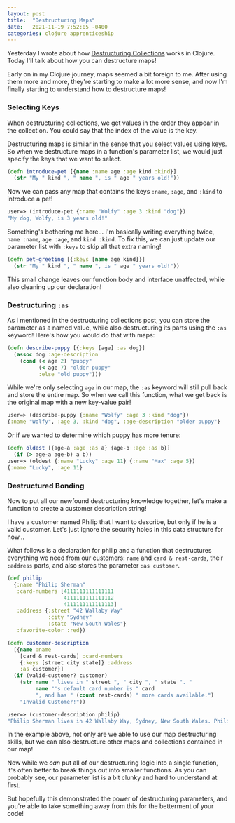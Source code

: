 ```yaml
---
layout: post
title:  "Destructuring Maps"
date:   2021-11-19 7:52:05 -0400
categories: clojure apprenticeship
---
```


Yesterday I wrote about how 
[Destructuring Collections][destructuring-collections] works in Clojure.
Today I'll talk about how you can destructure maps!

Early on in my Clojure journey, maps seemed a bit foreign to me.
After using them more and more, they're starting to make a lot more 
sense, and now I'm finally starting to understand how to destructure maps!

### Selecting Keys

When destructuring collections, we get values in the order they appear in 
the collection. You could say that the index of the value is the key. 

Destructuring maps is similar in the sense that you select values using keys.
So when we destructure maps in a function's parameter list, we would just
specify the keys that we want to select. 


````clojure
(defn introduce-pet [{name :name age :age kind :kind}]
  (str "My " kind ", " name ", is " age " years old!"))
````

Now we can pass any map that contains the keys `:name`, `:age`, and `:kind`
to introduce a pet!

````clojure
user=> (introduce-pet {:name "Wolfy" :age 3 :kind "dog"})
"My dog, Wolfy, is 3 years old!"
````

Something's bothering me here... I'm basically writing everything twice,
`name :name`, `age :age`, and `kind :kind`. To fix this, we can just update
our parameter list with `:keys` to skip all that extra naming!

````clojure
(defn pet-greeting [{:keys [name age kind]}]
  (str "My " kind ", " name ", is " age " years old!"))
````

This small change leaves our function body and interface unaffected, 
while also cleaning up our declaration!

### Destructuring `:as`

As I mentioned in the destructuring collections post, you can store the 
parameter as a named value, while also destructuring its parts using the
`:as` keyword! Here's how you would do that with maps:

````clojure
(defn describe-puppy [{:keys [age] :as dog}]
  (assoc dog :age-description
    (cond (< age 2) "puppy"
          (< age 7) "older puppy"
          :else "old puppy")))
````

While we're only selecting `age` in our map, the `:as` keyword will still
pull back and store the entire map. So when we call this function,
what we get back is the original map with a new key-value pair!

````clojure
user=> (describe-puppy {:name "Wolfy" :age 3 :kind "dog"})
{:name "Wolfy", :age 3, :kind "dog", :age-description "older puppy"}
````

Or if we wanted to determine which puppy has more tenure:

````clojure
(defn oldest [{age-a :age :as a} {age-b :age :as b}]
  (if (> age-a age-b) a b))
user=> (oldest {:name "Lucky" :age 11} {:name "Max" :age 5})
{:name "Lucky", :age 11}
````

### Destructured Bonding

Now to put all our newfound destructuring knowledge together, 
let's make a function to create a customer description string!

I have a customer named Philip that I want to describe, but only 
if he is a valid customer. Let's just ignore the security holes in 
this data structure for now...

What follows is a declaration for philip and a function that destructures 
everything we need from our customers: `name` and `card & rest-cards`, 
their `:address` parts, and also stores the parameter `:as customer`.

````clojure
(def philip
  {:name "Philip Sherman"
   :card-numbers [4111111111111111
                  4111111111111112
                  4111111111111113]
   :address {:street "42 Wallaby Way"
             :city "Sydney"
             :state "New South Wales"}
   :favorite-color :red})

(defn customer-description
  [{name :name
    [card & rest-cards] :card-numbers
    {:keys [street city state]} :address
    :as customer}]
  (if (valid-customer? customer)
    (str name " lives in " street ", " city ", " state ". "
         name "'s default card number is " card
         ", and has " (count rest-cards) " more cards available.")
    "Invalid Customer!"))

user=> (customer-description philip)
"Philip Sherman lives in 42 Wallaby Way, Sydney, New South Wales. Philip Sherman's default card number is 4111111111111111, and has 2 more cards available."
````

In the example above, not only are we able to use our map destructuring 
skills, but we can also destructure other maps and collections contained
in our map!

Now while we _can_ put all of our destructuring logic into a single function,
it's often better to break things out into smaller functions. As you can 
probably see, our parameter list is a bit clunky and hard to understand 
at first.

But hopefully this demonstrated the power of destructuring parameters,
and you're able to take something away from this for the betterment of 
your code!

[destructuring-collections]: https://brandoncorrea.dev/clojure/apprenticeship/2021/11/18/destructuring-collections.html
